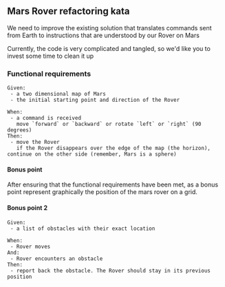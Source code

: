## Mars Rover refactoring kata

We need to improve the existing solution that translates commands sent from Earth to instructions that are understood by our Rover on Mars

Currently, the code is very complicated and tangled, so we'd like you to invest some time to clean it up

### Functional requirements
```
Given:
 - a two dimensional map of Mars
 - the initial starting point and direction of the Rover
 
When:
 - a command is received
   move `forward` or `backward` or rotate `left` or `right` (90 degrees)
Then:
 - move the Rover
   if the Rover disappears over the edge of the map (the horizon), continue on the other side (remember, Mars is a sphere)
```

#### Bonus point 
After ensuring that the functional requirements have been met, as a bonus point represent graphically the position of the mars rover on a grid.

#### Bonus point 2

```
Given:
 - a list of obstacles with their exact location
 
When:
 - Rover moves
And:
 - Rover encounters an obstacle
Then:
 - report back the obstacle. The Rover should stay in its previous position
```
